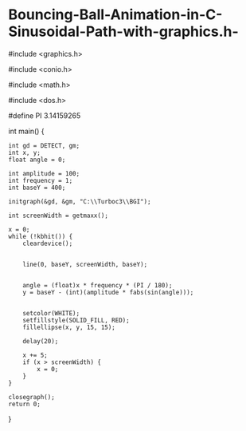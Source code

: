 # Bouncing-Ball-Animation-in-C-Sinusoidal-Path-with-graphics.h-
#include <graphics.h>

#include <conio.h>

#include <math.h>

#include <dos.h>

#define PI 3.14159265

int main()
{
   
    int gd = DETECT, gm;
    int x, y;
    float angle = 0;

    int amplitude = 100;   
    int frequency = 1;     
    int baseY = 400;       

    initgraph(&gd, &gm, "C:\\Turboc3\\BGI");

    int screenWidth = getmaxx();

    x = 0;
    while (!kbhit()) {  
        cleardevice();

        
        line(0, baseY, screenWidth, baseY);

        
        angle = (float)x * frequency * (PI / 180); 
        y = baseY - (int)(amplitude * fabs(sin(angle))); 

        
        setcolor(WHITE);
        setfillstyle(SOLID_FILL, RED);
        fillellipse(x, y, 15, 15); 

        delay(20);

        x += 5;
        if (x > screenWidth) {
            x = 0; 
        }
    }

    closegraph();
    return 0;
}

